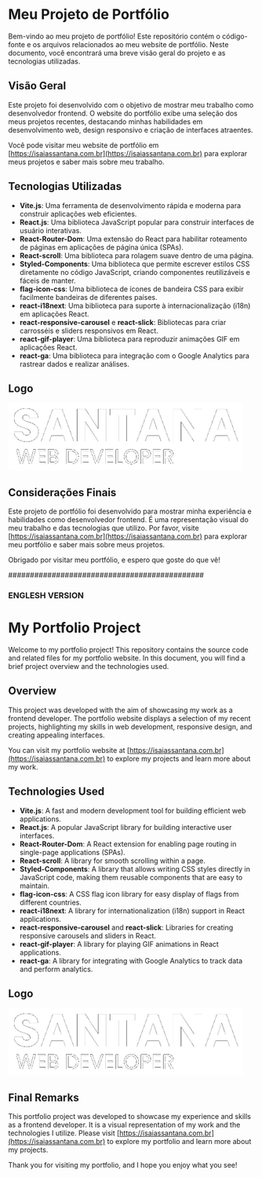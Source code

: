 
# Meu Projeto de Portfólio

Bem-vindo ao meu projeto de portfólio! Este repositório contém o código-fonte e os arquivos relacionados ao meu website de portfólio. Neste documento, você encontrará uma breve visão geral do projeto e as tecnologias utilizadas.

## Visão Geral

Este projeto foi desenvolvido com o objetivo de mostrar meu trabalho como desenvolvedor frontend. O website do portfólio exibe uma seleção dos meus projetos recentes, destacando minhas habilidades em desenvolvimento web, design responsivo e criação de interfaces atraentes.

Você pode visitar meu website de portfólio em [https://isaiassantana.com.br](https://isaiassantana.com.br) para explorar meus projetos e saber mais sobre meu trabalho.

## Tecnologias Utilizadas

- **Vite.js**: Uma ferramenta de desenvolvimento rápida e moderna para construir aplicações web eficientes.
- **React.js**: Uma biblioteca JavaScript popular para construir interfaces de usuário interativas.
- **React-Router-Dom**: Uma extensão do React para habilitar roteamento de páginas em aplicações de página única (SPAs).
- **React-scroll**: Uma biblioteca para rolagem suave dentro de uma página.
- **Styled-Components**: Uma biblioteca que permite escrever estilos CSS diretamente no código JavaScript, criando componentes reutilizáveis e fáceis de manter.
- **flag-icon-css**: Uma biblioteca de ícones de bandeira CSS para exibir facilmente bandeiras de diferentes países.
- **react-i18next**: Uma biblioteca para suporte à internacionalização (i18n) em aplicações React.
- **react-responsive-carousel** e **react-slick**: Bibliotecas para criar carrosséis e sliders responsivos em React.
- **react-gif-player**: Uma biblioteca para reproduzir animações GIF em aplicações React.
- **react-ga**: Uma biblioteca para integração com o Google Analytics para rastrear dados e realizar análises.

## Logo

![Logo](src/assets/img/santanadarkLogo-img.png)

## Considerações Finais

Este projeto de portfólio foi desenvolvido para mostrar minha experiência e habilidades como desenvolvedor frontend. É uma representação visual do meu trabalho e das tecnologias que utilizo. Por favor, visite [https://isaiassantana.com.br](https://isaiassantana.com.br) para explorar meu portfólio e saber mais sobre meus projetos.

Obrigado por visitar meu portfólio, e espero que goste do que vê!


#############################################


### ENGLESH VERSION  


# My Portfolio Project

Welcome to my portfolio project! This repository contains the source code and related files for my portfolio website. In this document, you will find a brief project overview and the technologies used.

## Overview

This project was developed with the aim of showcasing my work as a frontend developer. The portfolio website displays a selection of my recent projects, highlighting my skills in web development, responsive design, and creating appealing interfaces.

You can visit my portfolio website at [https://isaiassantana.com.br](https://isaiassantana.com.br) to explore my projects and learn more about my work.

## Technologies Used

- **Vite.js**: A fast and modern development tool for building efficient web applications.
- **React.js**: A popular JavaScript library for building interactive user interfaces.
- **React-Router-Dom**: A React extension for enabling page routing in single-page applications (SPAs).
- **React-scroll**: A library for smooth scrolling within a page.
- **Styled-Components**: A library that allows writing CSS styles directly in JavaScript code, making them reusable components that are easy to maintain.
- **flag-icon-css**: A CSS flag icon library for easy display of flags from different countries.
- **react-i18next**: A library for internationalization (i18n) support in React applications.
- **react-responsive-carousel** and **react-slick**: Libraries for creating responsive carousels and sliders in React.
- **react-gif-player**: A library for playing GIF animations in React applications.
- **react-ga**: A library for integrating with Google Analytics to track data and perform analytics.

## Logo

![Logo](src/assets/img/santanadarkLogo-img.png)

## Final Remarks

This portfolio project was developed to showcase my experience and skills as a frontend developer. It is a visual representation of my work and the technologies I utilize. Please visit [https://isaiassantana.com.br](https://isaiassantana.com.br) to explore my portfolio and learn more about my projects.

Thank you for visiting my portfolio, and I hope you enjoy what you see!